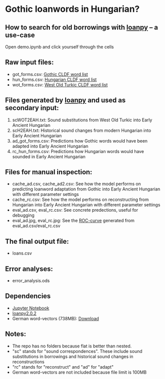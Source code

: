 # Gothic loanwords in Hungarian?  
## How to search for old borrowings with [loanpy](https://github.com/martino-vic/loanpy) – a use-case
  
Open demo.ipynb and click yourself through the cells  
  
## Raw input files:  
  
- got_forms.csv: [Gothic CLDF word list](https://github.com/martino-vic/streitberggothic/blob/new/cldf/forms.csv)
- hun_forms.csv: [Hungarian CLDF word list](https://github.com/martino-vic/gerstnerhungarian/blob/main/cldf/forms.csv)
- wot_forms.csv: [West Old Turkic CLDF word list](https://github.com/martino-vic/ronataswestoldturkic)

## Files generated by [loanpy](https://github.com/martino-vic/loanpy) and used as secondary input:

1. scWOT2EAH.txt: Sound substitutions from West Old Turkic into Early Ancient Hungarian 
2. scH2EAH.txt: Historical sound changes from modern Hungarian into Early Ancient Hungarian
3. ad_got_forms.csv: Predictions how Gothic words would have been adapted into Early Ancient Hungarian
4. rc_hun_forms.csv: Predictions how Hungarian words would have sounded in Early Ancient Hungarian

## Files for manual inspection:

- cache_ad.csv, cache_ad2.csv: See how the model performs on predicting loanword adaptation from Gothic into Early Ancient Hungarian with different parameter settings
- cache_rc.csv: See how the model performs on reconstructing from Hungarian into Early Ancient Hungarian with different parameter settings
- eval_ad.csv, eval_rc.csv: See concrete predections, useful for debugging
- eval_ad.jpg, eval_rc.jpg: See the [ROC-curve](https://en.wikipedia.org/wiki/Receiver_operating_characteristic) generated from eval_ad.csv/eval_rc.csv

## The final output file:
- loans.csv

## Error analyses:
- error_analysis.ods

## Dependencies
- [Jupyter Notebook](https://jupyter.org/install)
- [loanpy2.0.2](https://pypi.org/project/loanpy/)
- German word-vectors (738MB): [Download](https://cloud.devmount.de/d2bc5672c523b086/german.model)

## Notes:
- The repo has no folders because flat is better than nested.
- "sc" stands for "sound correspondences". These include sound substitutions in borrowings and historical sound changes in reconstructions
- "rc" stands for "reconstruct" and "ad" for "adapt"
- German word-vectors are not included because file limit is 100MB

